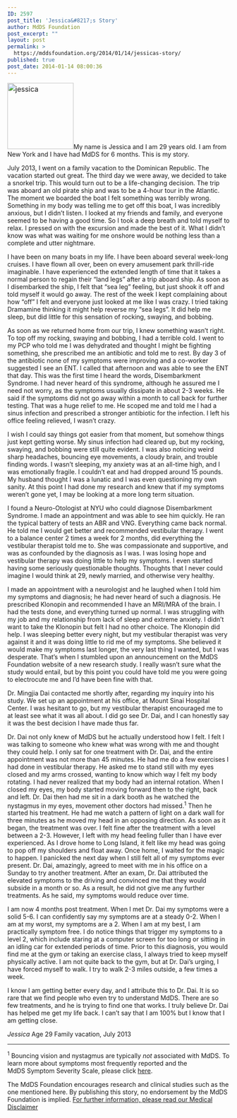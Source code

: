 ```yaml
---
ID: 2597
post_title: 'Jessica&#8217;s Story'
author: MdDS Foundation
post_excerpt: ""
layout: post
permalink: >
  https://mddsfoundation.org/2014/01/14/jessicas-story/
published: true
post_date: 2014-01-14 08:00:36
---
```

<img class="alignleft size-thumbnail wp-image-2630" style="font-size: 16px; line-height: 24px;" src="http://mddsfoundation.files.wordpress.com/2014/01/jessica.jpeg?w=150" alt="jessica" width="150" height="150" />My name is Jessica and I am 29 years old. I am from New York and I have had MdDS for 6 months. This is my story.

July 2013, I went on a family vacation to the Dominican Republic. The vacation started out great. The third day we were away, we decided to take a snorkel trip. This would turn out to be a life-changing decision. The trip was aboard an old pirate ship and was to be a 4-hour tour in the Atlantic. The moment we boarded the boat I felt something was terribly wrong. Something in my body was telling me to get off this boat, I was incredibly anxious, but I didn’t listen. I looked at my friends and family, and everyone seemed to be having a good time. So I took a deep breath and told myself to relax. I pressed on with the excursion and made the best of it. What I didn’t know was what was waiting for me onshore would be nothing less than a complete and utter nightmare.

I have been on many boats in my life. I have been aboard several week-long cruises. I have flown all over, been on every amusement park thrill-ride imaginable. I have experienced the extended length of time that it takes a normal person to regain their “land legs” after a trip aboard ship. As soon as I disembarked the ship, I felt that “sea leg” feeling, but just shook it off and told myself it would go away. The rest of the week I kept complaining about how “off” I felt and everyone just looked at me like I was crazy. I tried taking Dramamine thinking it might help reverse my “sea legs”. It did help me sleep, but did little for this sensation of rocking, swaying, and bobbing.

As soon as we returned home from our trip, I knew something wasn’t right. To top off my rocking, swaying and bobbing, I had a terrible cold. I went to my PCP who told me I was dehydrated and thought I might be fighting something, she prescribed me an antibiotic and told me to rest. By day 3 of the antibiotic none of my symptoms were improving and a co-worker suggested I see an ENT. I called that afternoon and was able to see the ENT that day. This was the first time I heard the words, Disembarkment Syndrome. I had never heard of this syndrome, although he assured me I need not worry, as the symptoms usually dissipate in about 2-3 weeks. He said if the symptoms did not go away within a month to call back for further testing. That was a huge relief to me. He scoped me and told me I had a sinus infection and prescribed a stronger antibiotic for the infection. I left his office feeling relieved, I wasn’t crazy.

I wish I could say things got easier from that moment, but somehow things just kept getting worse. My sinus infection had cleared up, but my rocking, swaying, and bobbing were still quite evident. I was also noticing weird sharp headaches, bouncing eye movements, a cloudy brain, and trouble finding words. I wasn’t sleeping, my anxiety was at an all-time high, and I was emotionally fragile. I couldn’t eat and had dropped around 15 pounds. My husband thought I was a lunatic and I was even questioning my own sanity. At this point I had done my research and knew that if my symptoms weren’t gone yet, I may be looking at a more long term situation.

I found a Neuro-Otologist at NYU who could diagnose Disembarkment Syndrome. I made an appointment and was able to see him quickly. He ran the typical battery of tests an ABR and VNG. Everything came back normal. He told me I would get better and recommended vestibular therapy. I went to a balance center 2 times a week for 2 months, did everything the vestibular therapist told me to. She was compassionate and supportive, and was as confounded by the diagnosis as I was. I was losing hope and vestibular therapy was doing little to help my symptoms. I even started having some seriously questionable thoughts. Thoughts that I never could imagine I would think at 29, newly married, and otherwise very healthy.

I made an appointment with a neurologist and he laughed when I told him my symptoms and diagnosis; he had never heard of such a diagnosis. He prescribed Klonopin and recommended I have an MRI/MRA of the brain. I had the tests done, and everything turned up normal. I was struggling with my job and my relationship from lack of sleep and extreme anxiety. I didn’t want to take the Klonopin but felt I had no other choice. The Klonopin did help. I was sleeping better every night, but my vestibular therapist was very against it and it was doing little to rid me of my symptoms. She believed it would make my symptoms last longer, the very last thing I wanted, but I was desperate. That’s when I stumbled upon an announcement on the MdDS Foundation website of a new research study. I really wasn’t sure what the study would entail, but by this point you could have told me you were going to electrocute me and I’d have been fine with that.

Dr. Mingjia Dai contacted me shortly after, regarding my inquiry into his study. We set up an appointment at his office, at Mount Sinai Hospital Center. I was hesitant to go, but my vestibular therapist encouraged me to at least see what it was all about. I did go see Dr. Dai, and I can honestly say it was the best decision I have made thus far.

Dr. Dai not only knew of MdDS but he actually understood how I felt. I felt I was talking to someone who knew what was wrong with me and thought they could help. I only sat for one treatment with Dr. Dai, and the entire appointment was not more than 45 minutes. He had me do a few exercises I had done in vestibular therapy. He asked me to stand still with my eyes closed and my arms crossed, wanting to know which way I felt my body rotating. I had never realized that my body had an internal rotation. When I closed my eyes, my body started moving forward then to the right, back and left. Dr. Dai then had me sit in a dark booth as he watched the nystagmus in my eyes, movement other doctors had missed.<sup>1</sup> Then he started his treatment. He had me watch a pattern of light on a dark wall for three minutes as he moved my head in an opposing direction. As soon as it began, the treatment was over. I felt fine after the treatment with a level between a 2-3. However, I left with my head feeling fuller than I have ever experienced. As I drove home to Long Island, it felt like my head was going to pop off my shoulders and float away. Once home, I waited for the magic to happen. I panicked the next day when I still felt all of my symptoms ever present. Dr. Dai, amazingly, agreed to meet with me in his office on a Sunday to try another treatment. After an exam, Dr. Dai attributed the elevated symptoms to the driving and convinced me that they would subside in a month or so. As a result, he did not give me any further treatments. As he said, my symptoms would reduce over time.

I am now 4 months post treatment. When I met Dr. Dai my symptoms were a solid 5-6. I can confidently say my symptoms are at a steady 0-2. When I am at my worst, my symptoms are a 2. When I am at my best, I am practically symptom free. I do notice things that trigger my symptoms to a level 2, which include staring at a computer screen for too long or sitting in an idling car for extended periods of time. Prior to this diagnosis, you would find me at the gym or taking an exercise class, I always tried to keep myself physically active. I am not quite back to the gym, but at Dr. Dai’s urging, I have forced myself to walk. I try to walk 2-3 miles outside, a few times a week.

I know I am getting better every day, and I attribute this to Dr. Dai. It is so rare that we find people who even try to understand MdDS. There are so few treatments, and he is trying to find one that works. I truly believe Dr. Dai has helped me get my life back. I can’t say that I am 100% but I know that I am getting close.

<em>Jessica</em>
Age 29
Family vacation, July 2013

<hr />

<sup>1</sup> Bouncing vision and nystagmus are typically <em>not</em> associated with MdDS. To learn more about symptoms most frequently reported and the MdDS Symptom Severity Scale, please click <a href="https://mddsfoundation.org/symptoms/" target="_blank" rel="noopener">here</a>.

The MdDS Foundation encourages research and clinical studies such as the one mentioned here. By publishing this story, no endorsement by the MdDS Foundation is implied. <a href="https://mddsfoundation.org/disclaimer/">For further information, please read our Medical Disclaimer</a>